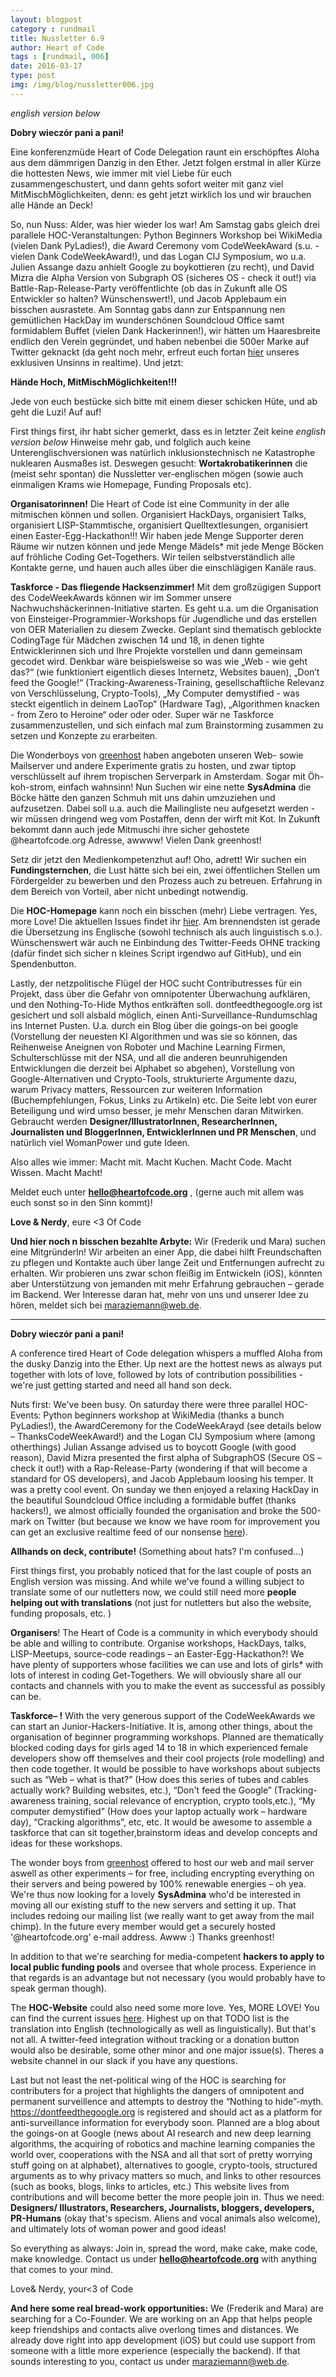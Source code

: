 ```yaml
---
layout: blogpost
category : rundmail
title: Nussletter 6.9
author: Heart of Code
tags : [rundmail, 006]
date: 2016-03-17
type: post
img: /img/blog/nussletter006.jpg
---
```


*english version below*

**Dobry wieczór pani a pani!**


Eine konferenzmüde Heart of Code Delegation raunt ein erschöpftes Aloha aus dem dämmrigen Danzig in den Ether. Jetzt folgen erstmal in aller Kürze die hottesten News, wie immer mit viel Liebe für euch zusammengeschustert, und dann gehts sofort weiter mit ganz viel MitMischMöglichkeiten, denn: es geht jetzt wirklich los und wir brauchen alle Hände an Deck!


So, nun Nuss: Alder, was hier wieder los war! Am Samstag gabs gleich drei parallele HOC-Veranstaltungen: Python Beginners Workshop bei WikiMedia (vielen Dank PyLadies!), die Award Ceremony vom CodeWeekAward (s.u. - vielen Dank CodeWeekAward!), und das Logan CIJ Symposium, wo u.a. Julien Assange dazu anhielt Google zu boykottieren (zu recht), und David Mizra die Alpha Version von Subgraph OS (sicheres OS - check it out!) via Battle-Rap-Release-Party veröffentlichte (ob das in Zukunft alle OS Entwickler so halten? Wünschenswert!), und Jacob Applebaum ein bisschen ausrastete. Am Sonntag gabs dann zur Entspannung nen gemütlichen HackDay im wunderschönen Soundcloud Office samt formidablem Buffet (vielen Dank Hackerinnen!), wir hätten um Haaresbreite endlich den Verein gegründet, und haben nebenbei die 500er Marke auf Twitter geknackt (da geht noch mehr, erfreut euch fortan <a href="http://twitter.com/heartsofcode">hier</a> unseres exklusiven Unsinns in realtime). Und jetzt:


**Hände Hoch, MitMischMöglichkeiten!!!**


Jede von euch bestücke sich bitte mit einem dieser schicken Hüte, und ab geht die Luzi! Auf auf!


First things first, ihr habt sicher gemerkt, dass es in letzter Zeit keine *english version below* Hinweise mehr gab, und folglich auch keine Unterenglischversionen was natürlich inklusionstechnisch ne Katastrophe nuklearen Ausmaßes ist. Deswegen gesucht: **Wortakrobatikerinnen** die (meist sehr spontan) die Nussletter ver-englischen mögen (sowie auch einmaligen Krams wie Homepage, Funding Proposals etc).


**Organisatorinnen!** Die Heart of Code ist eine Community in der alle mitmischen können und sollen. Organisiert HackDays, organisiert Talks, organisiert LISP-Stammtische, organisiert Quelltextlesungen, organisiert einen Easter-Egg-Hackathon!!! Wir haben jede Menge Supporter deren Räume wir nutzen können und jede Menge Mädels* mit jede Menge Böcken auf fröhliche Coding Get-Togethers. Wir teilen selbstverständlich alle Kontakte gerne, und hauen auch alles über die einschlägigen Kanäle raus.


**Taskforce - Das fliegende Hacksenzimmer!** Mit dem großzügigen Support des CodeWeekAwards können wir im Sommer unsere Nachwuchshäckerinnen-Initiative starten. Es geht u.a. um die Organisation von Einsteiger-Programmier-Workshops für Jugendliche und das erstellen von OER Materialien zu diesem Zwecke. Geplant sind thematisch geblockte CodingTage für Mädchen zwischen 14 und 18, in denen tighte Entwicklerinnen sich und Ihre Projekte vorstellen und dann gemeinsam gecodet wird. Denkbar wäre beispielsweise so was wie „Web - wie geht das?“ (wie funktioniert eigentlich dieses Internetz, Websites bauen), „Don’t feed the Google!“ (Tracking-Awareness-Training, gesellschaftliche Relevanz von Verschlüsselung, Crypto-Tools), „My Computer demystified - was steckt eigentlich in deinem LaoTop“ (Hardware Tag), „Algorithmen knacken - from Zero to Heroine“ oder oder oder. Super wär ne Taskforce zusammenzustellen, und sich einfach mal zum Brainstorming zusammen zu setzen und Konzepte zu erarbeiten.


Die Wonderboys von <a href="http://greenhost.nl">greenhost</a> haben angeboten unseren Web- sowie Mailserver und andere Experimente gratis zu hosten, und zwar tiptop verschlüsselt auf ihrem tropischen Serverpark in Amsterdam. Sogar mit Öh-koh-strom, einfach wahnsinn! Nun Suchen wir eine nette **SysAdmina** die Böcke hätte den ganzen Schmuh mit uns dahin umzuziehen und aufzusetzen. Dabei soll u.a. auch die Mailingliste neu aufgesetzt werden - wir müssen dringend weg vom Postaffen, denn der wirft mit Kot. In Zukunft bekommt dann auch jede Mitmuschi ihre sicher gehostete @heartofcode.org Adresse, awwww! Vielen Dank greenhost!


Setz dir jetzt den Medienkompetenzhut auf! Oho, adrett! Wir suchen ein **Fundingsternchen**, die Lust hätte sich bei ein, zwei öffentlichen Stellen um Fördergelder zu bewerben und den Prozess auch zu betreuen. Erfahrung in dem Bereich von Vorteil, aber nicht unbedingt notwendig.


Die **HOC-Homepage** kann noch ein bisschen (mehr) Liebe vertragen. Yes, more Love! Die aktuellen Issues findet ihr <a href="http://github.org/heartsofcode/heartofcode">hier</a>. Am brennendsten ist gerade die Übersetzung ins Englische (sowohl technisch als auch linguistisch s.o.). Wünschenswert wär auch ne Einbindung des Twitter-Feeds OHNE tracking (dafür findet sich sicher n kleines Script irgendwo auf GitHub), und ein Spendenbutton.


Lastly, der netzpolitische Flügel der HOC sucht Contributresses für ein Projekt, dass über die Gefahr von omnipotenter Überwachung aufklären, und den Nothing-To-Hide Mythos entkräften soll. dontfeedthegoogle.org ist gesichert und soll alsbald möglich, einen Anti-Surveillance-Rundumschlag ins Internet Pusten. U.a. durch ein Blog über die goings-on bei google (Vorstellung der neuesten KI Algorithmen und was sie so können, das Reihenweise Aneignen von Roboter und Machine Learning Firmen, Schulterschlüsse mit der NSA, und all die anderen beunruhigenden Entwicklungen die derzeit bei Alphabet so abgehen), Vorstellung von Google-Alternativen und Crypto-Tools, strukturierte Argumente dazu, warum Privacy matters, Ressourcen zur weiteren Information (Buchempfehlungen, Fokus, Links zu Artikeln) etc. Die Seite lebt von eurer Beteiligung und wird umso besser, je mehr Menschen daran Mitwirken. Gebraucht werden **Designer/IllustratorInnen, ResearcherInnen, Journalisten und BloggerInnen, EntwicklerInnen und PR Menschen**, und natürlich viel WomanPower und gute Ideen.


Also alles wie immer: Macht mit. Macht Kuchen. Macht Code. Macht Wissen. Macht Macht!


Meldet euch unter **hello@heartofcode.org** , (gerne auch mit allem was euch sonst so in den Sinn kommt)!


**Love & Nerdy**,
eure <3 Of Code


**Und hier noch n bisschen bezahlte Arbyte:**
Wir (Frederik und Mara) suchen eine MitgründerIn! Wir arbeiten an einer App, die dabei hilft Freundschaften zu pflegen und Kontakte auch über lange Zeit und Entfernungen aufrecht zu erhalten. Wir probieren uns zwar schon fleißig im Entwickeln (iOS), könnten aber Unterstützung von jemanden mit mehr Erfahrung gebrauchen – gerade im Backend. Wer Interesse daran hat, mehr von uns und unserer Idee zu hören, meldet sich bei maraziemann@web.de.


_________

**Dobry wieczór pani a pani!**

A conference tired Heart of Code delegation whispers a muffled Aloha from the dusky Danzig into the Ether. Up next are the hottest news as always put together with lots of love, followed by lots of contribution possibilities - we're just getting started and need all hand son deck.

Nuts first: We've been busy. On saturday there were three parallel HOC-Events: Python beginners workshop at WikiMedia (thanks a bunch PyLadies!), the AwardCeremony for the CodeWeekArayd (see details below – ThanksCodeWeekAward!) and the Logan CIJ Symposium where (among otherthings) Julian Assange advised us to boycott Google (with good reason), David Mizra presented the first alpha of SubgraphOS (Secure OS – check it out!) with a Rap-Release-Party (wondering if that will become a standard for  OS developers), and Jacob Applebaum loosing his temper. It was a pretty cool event.
On sunday we then enjoyed a relaxing HackDay in the beautiful Soundcloud Office including a formidable buffet (thanks hackers!), we almost officially founded the organisation and broke the 500-mark on Twitter (but because we know we have room for improvement you can get an exclusive realtime feed of our nonsense [here](https://twitter.com/heartsofcode)).

**Allhands on deck, contribute!**
(Something about hats? I'm confused…)

First things first, you probably noticed that for the last couple of posts an English version was missing. And while we've found a willing subject to translate some of our nutletters now, we could still need more **people helping out with translations** (not just for nutletters but also the website, funding proposals, etc. )

**Organisers**! The Heart of Code is a community in which everybody should be able and willing to contribute. Organise workshops, HackDays, talks, LISP-Meetups, source-code readings – an Easter-Egg-Hackathon?! We have plenty of supporters whose facilities we can use and lots of girls* with lots of interest in coding Get-Togethers. We will obviously share all our contacts and channels with you to make the event as successful as possibly can be.

**Taskforce– <insert non translatable reference here>!** With the very generous support of the CodeWeekAwards we can start an Junior-Hackers-Initiative. It is, among other things, about the organisation of beginner programming workshops. Planned are thematically blocked coding days for girls aged 14 to 18 in which experienced female developers show off themselves and their cool projects (role modelling) and then code together. It would be possible to have workshops about subjects such as “Web – what is that?” (How does this series of tubes and cables actually work? Building websites, etc.), “Don't feed the Google” (Tracking-awareness training, social relevance of encryption, crypto tools,etc.), “My computer demystified” (How does your laptop actually work – hardware day), “Cracking algorithms”, etc, etc.
It would be awesome to assemble a taskforce that can sit together,brainstorm ideas and develop concepts and ideas for these workshops.

The wonder boys from <a href="http://greenhost.nl">greenhost</a> offered to host our web and mail server aswell as other experiments – for free, including encrypting everything on their servers and being powered by 100% renewable energies – oh yea.
We're thus now looking for a lovely **SysAdmina** who'd be interested in moving all our existing stuff to the new servers and setting it up. That includes redoing our mailing list (we really want to get away from the mail chimp). In the future every member would get a securely hosted '@heartofcode.org' e-mail address. Awww :) Thanks greenhost!

In addition to that we're searching for media-competent **hackers to apply to local public funding pools** and oversee that whole process. Experience in that regards is an advantage but not necessary (you would probably have to speak german though).

The **HOC-Website** could also need some more love. Yes, MORE LOVE! You can find the current issues [here]( https://github.com/heartsofcode/heartofcode/issues/ ). Highest up on that TODO list is the translation into English (technologically as well as linguistically). But that's not all. A twitter-feed integration without tracking or a donation button would also be desirable, some other minor and one major issue(s). Theres a website channel in our slack if you have any questions.

Last but not least the net-political wing of the HOC is searching for contributers for a project that highlights the dangers of omnipotent and permanent surveillence and attempts to destroy the “Nothing to hide”-myth. https://dontfeedthegoogle.org is registered and should act as a platform for anti-surveillance information for everybody soon. Planned are a blog about the goings-on at Google (news about AI research and new deep learning algorithms, the acquiring of robotics  and machine learning companies the world over, cooperations with the NSA and all that sort of pretty worrying stuff going on at alphabet), alternatives to google, crypto-tools, structured arguments as to why privacy matters so much, and links to other resources (such as books, blogs, links to articles, etc.)
This website lives from contributions and will become better the more people join in. Thus we need: **Designers/ Illustrators, Researchers, Journalists, bloggers, developers, PR-Humans** (okay that's specism. Aliens and vocal animals also welcome), and ultimately lots of woman power and good ideas!

So everything as always: Join in, spread the word, make cake, make code, make knowledge.
Contact us under **hello@heartofcode.org** with anything that comes to your mind.

Love& Nerdy,
your<3 of Code

**And here some real bread-work opportunities:**
We (Frederik and Mara) are searching for a Co-Founder. We are working on an App that helps people keep friendships and contacts alive overlong times and distances. We already dove right into app development (iOS) but could use support from someone with a little more experience (especially the backend). If that sounds interesting to you, contact us under maraziemann@web.de.
